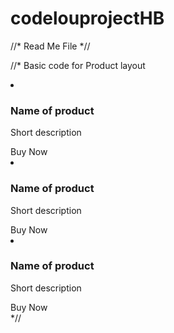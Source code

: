 # codelouprojectHB

//* Read Me File *//

//* Basic code for Product layout
<div class="row">
     <div class="col-sm-3">
       <li>
         <img src="#" alt="" />
         <h3>Name of product</h3>
        <p>Short description</p>
         <span>Buy Now</span>
       </li>
     </div>
      <div class="col-sm-4">
        <li>
         <img src="#" alt="" />
         <h3>Name of product</h3>
         <p>Short description</p>
         <span>Buy Now</span>
       </li>
      </div>
        <div class="col-sm-4">
        <li>
         <img src="#" alt="" />
         <h3>Name of product</h3>
         <p>Short description</p>
         <span>Buy Now</span>
      </li>
       </div>
     </div>
*//

<!--<div class="container-fluid">

       <!-- **<div class="jumbotron">
        <header class="page-header">
        <div class="title1 jumbotron">
          <img src="Images/Banner.jpg" class="img-responsive" alt="Rabbit by Hanna Barnhart" />
            <h2>Pango Fine Art:<br />Original Jewelry</h2>
        </div>
      </div>
    </div>
-->
 <!-- Alt. carousel
<div id="imageCarousel" class="carousel slide jumbotron">
  <div class="container">
 <div class="carousel-inner">
<div class="item active">
    <img src="Images/Banner.jpg" class="img-responsive" alt="Rabbit by Hanna Barnhart" />
      <h2>Pango Fine Art:<br />Original Jewelry</h2>
</div>
 </div>
  </div>
  
  <!--JQuery-dropdown toggle nav button
<li class="active dropdown">
  <a data-toggle="dropdown" data-target="../Pages/shop.html"> Shop<span class="caret"></span>
    <ul class="dropdown-menu">
      <li><a href="../Pages/Earrings.html">Earrings</a></li>
      <li><a href="../Pages/Necklaces.html">Necklaces</a></li>
      <li><a href="../Pages/Necklaces.html">Rings</a></li>
    </ul>
    </a>
  </li>
-->
